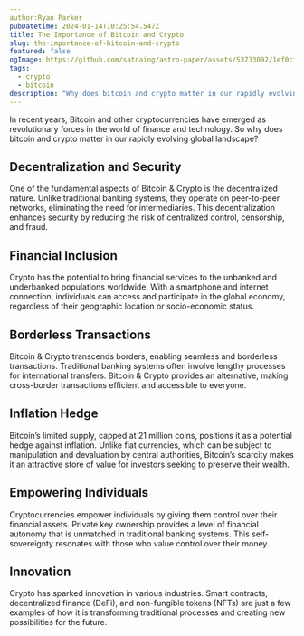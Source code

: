 ```yaml
---
author:Ryan Parker
pubDatetime: 2024-01-14T10:25:54.547Z
title: The Importance of Bitcoin and Crypto
slug: the-importance-of-bitcoin-and-crypto
featured: false
ogImage: https://github.com/satnaing/astro-paper/assets/53733092/1ef0cf03-8137-4d67-ac81-84a032119e3a
tags:
  - crypto
  - bitcoin
description: "Why does bitcoin and crypto matter in our rapidly evolving global landscape?"
---
```


In recent years, Bitcoin and other cryptocurrencies have emerged as revolutionary forces in the world of finance and technology. So why does bitcoin and crypto matter in our rapidly evolving global landscape?

## Decentralization and Security
One of the fundamental aspects of Bitcoin & Crypto is the decentralized nature. Unlike traditional banking systems, they operate on peer-to-peer networks, eliminating the need for intermediaries. This decentralization enhances security by reducing the risk of centralized control, censorship, and fraud.

## Financial Inclusion
Crypto has the potential to bring financial services to the unbanked and underbanked populations worldwide. With a smartphone and internet connection, individuals can access and participate in the global economy, regardless of their geographic location or socio-economic status.

## Borderless Transactions
Bitcoin & Crypto transcends borders, enabling seamless and borderless transactions. Traditional banking systems often involve lengthy processes for international transfers. Bitcoin & Crypto provides an alternative, making cross-border transactions efficient and accessible to everyone.

## Inflation Hedge
Bitcoin’s limited supply, capped at 21 million coins, positions it as a potential hedge against inflation. Unlike fiat currencies, which can be subject to manipulation and devaluation by central authorities, Bitcoin’s scarcity makes it an attractive store of value for investors seeking to preserve their wealth.

## Empowering Individuals
Cryptocurrencies empower individuals by giving them control over their financial assets. Private key ownership provides a level of financial autonomy that is unmatched in traditional banking systems. This self-sovereignty resonates with those who value control over their money.

## Innovation
Crypto has sparked innovation in various industries. Smart contracts, decentralized finance (DeFi), and non-fungible tokens (NFTs) are just a few examples of how it is transforming traditional processes and creating new possibilities for the future.
